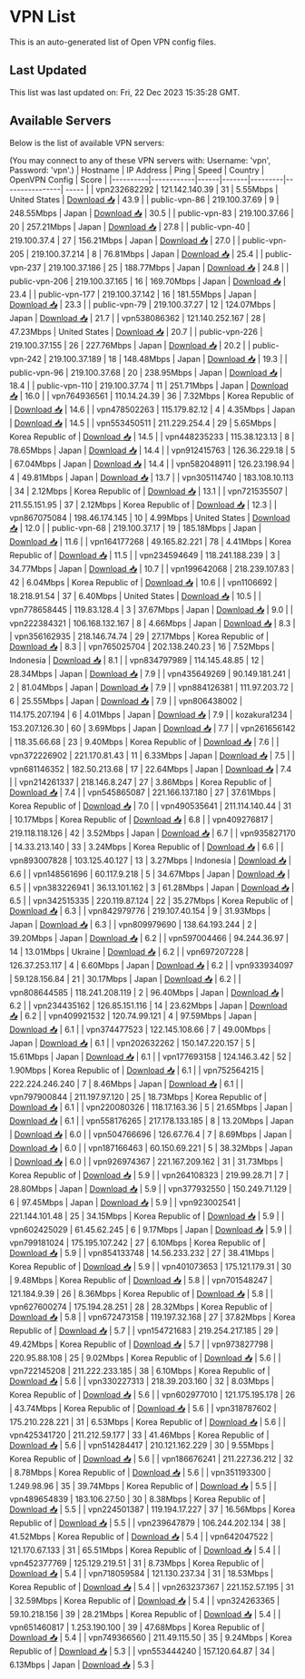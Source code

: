 # VPN List

This is an auto-generated list of Open VPN config files.

## Last Updated

This list was last updated on: Fri, 22 Dec 2023 15:35:28 GMT.

## Available Servers

Below is the list of available VPN servers:

(You may connect to any of these VPN servers with: Username: 'vpn', Password: 'vpn'.)
| Hostname | IP Address | Ping | Speed | Country | OpenVPN Config | Score |
|----------|------------|------|-------|---------|----------------| ----- |
| vpn232682292 | 121.142.140.39 | 31 | 5.55Mbps | United States | [Download 📥](./configs/server_0_US.ovpn) | 43.9 |
| public-vpn-86 | 219.100.37.69 | 9 | 248.55Mbps | Japan | [Download 📥](./configs/server_1_JP.ovpn) | 30.5 |
| public-vpn-83 | 219.100.37.66 | 20 | 257.21Mbps | Japan | [Download 📥](./configs/server_2_JP.ovpn) | 27.8 |
| public-vpn-40 | 219.100.37.4 | 27 | 156.21Mbps | Japan | [Download 📥](./configs/server_3_JP.ovpn) | 27.0 |
| public-vpn-205 | 219.100.37.214 | 8 | 76.81Mbps | Japan | [Download 📥](./configs/server_4_JP.ovpn) | 25.4 |
| public-vpn-237 | 219.100.37.186 | 25 | 188.77Mbps | Japan | [Download 📥](./configs/server_5_JP.ovpn) | 24.8 |
| public-vpn-206 | 219.100.37.165 | 16 | 169.70Mbps | Japan | [Download 📥](./configs/server_6_JP.ovpn) | 23.4 |
| public-vpn-177 | 219.100.37.142 | 16 | 181.55Mbps | Japan | [Download 📥](./configs/server_7_JP.ovpn) | 23.3 |
| public-vpn-79 | 219.100.37.27 | 12 | 124.07Mbps | Japan | [Download 📥](./configs/server_8_JP.ovpn) | 21.7 |
| vpn538086362 | 121.140.252.167 | 28 | 47.23Mbps | United States | [Download 📥](./configs/server_9_US.ovpn) | 20.7 |
| public-vpn-226 | 219.100.37.155 | 26 | 227.76Mbps | Japan | [Download 📥](./configs/server_10_JP.ovpn) | 20.2 |
| public-vpn-242 | 219.100.37.189 | 18 | 148.48Mbps | Japan | [Download 📥](./configs/server_11_JP.ovpn) | 19.3 |
| public-vpn-96 | 219.100.37.68 | 20 | 238.95Mbps | Japan | [Download 📥](./configs/server_12_JP.ovpn) | 18.4 |
| public-vpn-110 | 219.100.37.74 | 11 | 251.71Mbps | Japan | [Download 📥](./configs/server_13_JP.ovpn) | 16.0 |
| vpn764936561 | 110.14.24.39 | 36 | 7.32Mbps | Korea Republic of | [Download 📥](./configs/server_14_KR.ovpn) | 14.6 |
| vpn478502263 | 115.179.82.12 | 4 | 4.35Mbps | Japan | [Download 📥](./configs/server_15_JP.ovpn) | 14.5 |
| vpn553450511 | 211.229.254.4 | 29 | 5.65Mbps | Korea Republic of | [Download 📥](./configs/server_16_KR.ovpn) | 14.5 |
| vpn448235233 | 115.38.123.13 | 8 | 78.65Mbps | Japan | [Download 📥](./configs/server_17_JP.ovpn) | 14.4 |
| vpn912415763 | 126.36.229.18 | 5 | 67.04Mbps | Japan | [Download 📥](./configs/server_18_JP.ovpn) | 14.4 |
| vpn582048911 | 126.23.198.94 | 4 | 49.81Mbps | Japan | [Download 📥](./configs/server_19_JP.ovpn) | 13.7 |
| vpn305114740 | 183.108.10.113 | 34 | 2.12Mbps | Korea Republic of | [Download 📥](./configs/server_20_KR.ovpn) | 13.1 |
| vpn721535507 | 211.55.151.95 | 37 | 2.12Mbps | Korea Republic of | [Download 📥](./configs/server_21_KR.ovpn) | 12.3 |
| vpn867075084 | 198.46.174.145 | 10 | 4.99Mbps | United States | [Download 📥](./configs/server_22_US.ovpn) | 12.0 |
| public-vpn-68 | 219.100.37.17 | 19 | 185.18Mbps | Japan | [Download 📥](./configs/server_23_JP.ovpn) | 11.6 |
| vpn164177268 | 49.165.82.221 | 78 | 4.41Mbps | Korea Republic of | [Download 📥](./configs/server_24_KR.ovpn) | 11.5 |
| vpn234594649 | 118.241.188.239 | 3 | 34.77Mbps | Japan | [Download 📥](./configs/server_25_JP.ovpn) | 10.7 |
| vpn199642068 | 218.239.107.83 | 42 | 6.04Mbps | Korea Republic of | [Download 📥](./configs/server_26_KR.ovpn) | 10.6 |
| vpn1106692 | 18.218.91.54 | 37 | 6.40Mbps | United States | [Download 📥](./configs/server_27_US.ovpn) | 10.5 |
| vpn778658445 | 119.83.128.4 | 3 | 37.67Mbps | Japan | [Download 📥](./configs/server_28_JP.ovpn) | 9.0 |
| vpn222384321 | 106.168.132.167 | 8 | 4.66Mbps | Japan | [Download 📥](./configs/server_29_JP.ovpn) | 8.3 |
| vpn356162935 | 218.146.74.74 | 29 | 27.17Mbps | Korea Republic of | [Download 📥](./configs/server_30_KR.ovpn) | 8.3 |
| vpn765025704 | 202.138.240.23 | 16 | 7.52Mbps | Indonesia | [Download 📥](./configs/server_31_ID.ovpn) | 8.1 |
| vpn834797989 | 114.145.48.85 | 12 | 28.34Mbps | Japan | [Download 📥](./configs/server_32_JP.ovpn) | 7.9 |
| vpn435649269 | 90.149.181.241 | 2 | 81.04Mbps | Japan | [Download 📥](./configs/server_33_JP.ovpn) | 7.9 |
| vpn884126381 | 111.97.203.72 | 6 | 25.55Mbps | Japan | [Download 📥](./configs/server_34_JP.ovpn) | 7.9 |
| vpn806438002 | 114.175.207.194 | 6 | 4.01Mbps | Japan | [Download 📥](./configs/server_35_JP.ovpn) | 7.9 |
| kozakura1234 | 153.207.126.30 | 60 | 3.69Mbps | Japan | [Download 📥](./configs/server_36_JP.ovpn) | 7.7 |
| vpn261656142 | 118.35.66.68 | 23 | 9.40Mbps | Korea Republic of | [Download 📥](./configs/server_37_KR.ovpn) | 7.6 |
| vpn372226902 | 221.170.81.43 | 11 | 6.33Mbps | Japan | [Download 📥](./configs/server_38_JP.ovpn) | 7.5 |
| vpn681146352 | 182.50.213.68 | 17 | 22.64Mbps | Japan | [Download 📥](./configs/server_39_JP.ovpn) | 7.4 |
| vpn214261337 | 218.146.8.247 | 27 | 3.86Mbps | Korea Republic of | [Download 📥](./configs/server_40_KR.ovpn) | 7.4 |
| vpn545865087 | 221.166.137.180 | 27 | 37.61Mbps | Korea Republic of | [Download 📥](./configs/server_41_KR.ovpn) | 7.0 |
| vpn490535641 | 211.114.140.44 | 31 | 10.17Mbps | Korea Republic of | [Download 📥](./configs/server_42_KR.ovpn) | 6.8 |
| vpn409276817 | 219.118.118.126 | 42 | 3.52Mbps | Japan | [Download 📥](./configs/server_43_JP.ovpn) | 6.7 |
| vpn935827170 | 14.33.213.140 | 33 | 3.24Mbps | Korea Republic of | [Download 📥](./configs/server_44_KR.ovpn) | 6.6 |
| vpn893007828 | 103.125.40.127 | 13 | 3.27Mbps | Indonesia | [Download 📥](./configs/server_45_ID.ovpn) | 6.6 |
| vpn148561696 | 60.117.9.218 | 5 | 34.67Mbps | Japan | [Download 📥](./configs/server_46_JP.ovpn) | 6.5 |
| vpn383226941 | 36.13.101.162 | 3 | 61.28Mbps | Japan | [Download 📥](./configs/server_47_JP.ovpn) | 6.5 |
| vpn342515335 | 220.119.87.124 | 22 | 35.27Mbps | Korea Republic of | [Download 📥](./configs/server_48_KR.ovpn) | 6.3 |
| vpn842979776 | 219.107.40.154 | 9 | 31.93Mbps | Japan | [Download 📥](./configs/server_49_JP.ovpn) | 6.3 |
| vpn809979690 | 138.64.193.244 | 2 | 39.20Mbps | Japan | [Download 📥](./configs/server_50_JP.ovpn) | 6.2 |
| vpn597004466 | 94.244.36.97 | 14 | 13.01Mbps | Ukraine | [Download 📥](./configs/server_51_UA.ovpn) | 6.2 |
| vpn697207228 | 126.37.253.117 | 4 | 6.60Mbps | Japan | [Download 📥](./configs/server_52_JP.ovpn) | 6.2 |
| vpn933934097 | 59.128.156.84 | 21 | 30.17Mbps | Japan | [Download 📥](./configs/server_53_JP.ovpn) | 6.2 |
| vpn808644585 | 118.241.208.119 | 2 | 96.40Mbps | Japan | [Download 📥](./configs/server_54_JP.ovpn) | 6.2 |
| vpn234435162 | 126.85.151.116 | 14 | 23.62Mbps | Japan | [Download 📥](./configs/server_55_JP.ovpn) | 6.2 |
| vpn409921532 | 120.74.99.121 | 4 | 97.59Mbps | Japan | [Download 📥](./configs/server_56_JP.ovpn) | 6.1 |
| vpn374477523 | 122.145.108.66 | 7 | 49.00Mbps | Japan | [Download 📥](./configs/server_57_JP.ovpn) | 6.1 |
| vpn202632262 | 150.147.220.157 | 5 | 15.61Mbps | Japan | [Download 📥](./configs/server_58_JP.ovpn) | 6.1 |
| vpn177693158 | 124.146.3.42 | 52 | 1.90Mbps | Korea Republic of | [Download 📥](./configs/server_59_KR.ovpn) | 6.1 |
| vpn752564215 | 222.224.246.240 | 7 | 8.46Mbps | Japan | [Download 📥](./configs/server_60_JP.ovpn) | 6.1 |
| vpn797900844 | 211.197.97.120 | 25 | 18.73Mbps | Korea Republic of | [Download 📥](./configs/server_61_KR.ovpn) | 6.1 |
| vpn220080326 | 118.17.163.36 | 5 | 21.65Mbps | Japan | [Download 📥](./configs/server_62_JP.ovpn) | 6.1 |
| vpn558176265 | 217.178.133.185 | 8 | 13.20Mbps | Japan | [Download 📥](./configs/server_63_JP.ovpn) | 6.0 |
| vpn504766696 | 126.67.76.4 | 7 | 8.69Mbps | Japan | [Download 📥](./configs/server_64_JP.ovpn) | 6.0 |
| vpn187166463 | 60.150.69.221 | 5 | 38.32Mbps | Japan | [Download 📥](./configs/server_65_JP.ovpn) | 6.0 |
| vpn926974367 | 221.167.209.162 | 31 | 31.73Mbps | Korea Republic of | [Download 📥](./configs/server_66_KR.ovpn) | 5.9 |
| vpn264108323 | 219.99.28.71 | 7 | 28.80Mbps | Japan | [Download 📥](./configs/server_67_JP.ovpn) | 5.9 |
| vpn377932550 | 150.249.71.129 | 6 | 97.45Mbps | Japan | [Download 📥](./configs/server_68_JP.ovpn) | 5.9 |
| vpn923002541 | 221.144.101.48 | 25 | 34.15Mbps | Korea Republic of | [Download 📥](./configs/server_69_KR.ovpn) | 5.9 |
| vpn602425029 | 61.45.62.245 | 6 | 9.17Mbps | Japan | [Download 📥](./configs/server_70_JP.ovpn) | 5.9 |
| vpn799181024 | 175.195.107.242 | 27 | 6.10Mbps | Korea Republic of | [Download 📥](./configs/server_71_KR.ovpn) | 5.9 |
| vpn854133748 | 14.56.233.232 | 27 | 38.41Mbps | Korea Republic of | [Download 📥](./configs/server_72_KR.ovpn) | 5.9 |
| vpn401073653 | 175.121.179.31 | 30 | 9.48Mbps | Korea Republic of | [Download 📥](./configs/server_73_KR.ovpn) | 5.8 |
| vpn701548247 | 121.184.9.39 | 26 | 8.36Mbps | Korea Republic of | [Download 📥](./configs/server_74_KR.ovpn) | 5.8 |
| vpn627600274 | 175.194.28.251 | 28 | 28.32Mbps | Korea Republic of | [Download 📥](./configs/server_75_KR.ovpn) | 5.8 |
| vpn672473158 | 119.197.32.168 | 27 | 37.82Mbps | Korea Republic of | [Download 📥](./configs/server_76_KR.ovpn) | 5.7 |
| vpn154721683 | 219.254.217.185 | 29 | 49.42Mbps | Korea Republic of | [Download 📥](./configs/server_77_KR.ovpn) | 5.7 |
| vpn973827798 | 220.95.88.108 | 25 | 9.02Mbps | Korea Republic of | [Download 📥](./configs/server_78_KR.ovpn) | 5.6 |
| vpn722145208 | 211.222.233.185 | 38 | 6.10Mbps | Korea Republic of | [Download 📥](./configs/server_79_KR.ovpn) | 5.6 |
| vpn330227313 | 218.39.203.160 | 32 | 8.03Mbps | Korea Republic of | [Download 📥](./configs/server_80_KR.ovpn) | 5.6 |
| vpn602977010 | 121.175.195.178 | 26 | 43.74Mbps | Korea Republic of | [Download 📥](./configs/server_81_KR.ovpn) | 5.6 |
| vpn318787602 | 175.210.228.221 | 31 | 6.53Mbps | Korea Republic of | [Download 📥](./configs/server_82_KR.ovpn) | 5.6 |
| vpn425341720 | 211.212.59.177 | 33 | 41.46Mbps | Korea Republic of | [Download 📥](./configs/server_83_KR.ovpn) | 5.6 |
| vpn514284417 | 210.121.162.229 | 30 | 9.55Mbps | Korea Republic of | [Download 📥](./configs/server_84_KR.ovpn) | 5.6 |
| vpn186676241 | 211.227.36.212 | 32 | 8.78Mbps | Korea Republic of | [Download 📥](./configs/server_85_KR.ovpn) | 5.6 |
| vpn351193300 | 1.249.98.96 | 35 | 39.74Mbps | Korea Republic of | [Download 📥](./configs/server_86_KR.ovpn) | 5.5 |
| vpn489654839 | 183.106.27.50 | 30 | 8.38Mbps | Korea Republic of | [Download 📥](./configs/server_87_KR.ovpn) | 5.5 |
| vpn224501387 | 119.194.17.227 | 37 | 16.56Mbps | Korea Republic of | [Download 📥](./configs/server_88_KR.ovpn) | 5.5 |
| vpn239647879 | 106.244.202.134 | 38 | 41.52Mbps | Korea Republic of | [Download 📥](./configs/server_89_KR.ovpn) | 5.4 |
| vpn642047522 | 121.170.67.133 | 31 | 65.51Mbps | Korea Republic of | [Download 📥](./configs/server_90_KR.ovpn) | 5.4 |
| vpn452377769 | 125.129.219.51 | 31 | 8.73Mbps | Korea Republic of | [Download 📥](./configs/server_91_KR.ovpn) | 5.4 |
| vpn718059584 | 121.130.237.34 | 31 | 18.53Mbps | Korea Republic of | [Download 📥](./configs/server_92_KR.ovpn) | 5.4 |
| vpn263237367 | 221.152.57.195 | 31 | 32.59Mbps | Korea Republic of | [Download 📥](./configs/server_93_KR.ovpn) | 5.4 |
| vpn324263365 | 59.10.218.156 | 39 | 28.21Mbps | Korea Republic of | [Download 📥](./configs/server_94_KR.ovpn) | 5.4 |
| vpn651460817 | 1.253.190.100 | 39 | 47.68Mbps | Korea Republic of | [Download 📥](./configs/server_95_KR.ovpn) | 5.4 |
| vpn749366560 | 211.49.115.50 | 35 | 9.24Mbps | Korea Republic of | [Download 📥](./configs/server_96_KR.ovpn) | 5.3 |
| vpn553444240 | 157.120.64.87 | 34 | 6.13Mbps | Japan | [Download 📥](./configs/server_97_JP.ovpn) | 5.3 |
